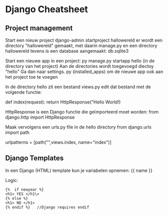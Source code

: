 # Django Cheatsheet

## Project management
Start een nieuw project
django-admin startproject hallowereld
er wordt een directory "hallowereld" gemaakt, met daarin manage.py en een directory hallowereld
tevens is een database aangemaakt: db.sqlite3

Start een nieuwe app in een project:
py manage.py startapp hello (in de directory van het project)
Aan de directories wordt toegevoegd diectoy "hello"
Ga dan naar settings.
py (installed_apps) om de nieuwe app ook aan het project toe te voegen

In de directory hello zit een bestand views.py edit dat bestand met de volgende functie:

def index(request):
	return HttpResponse("Hello World!)

HttpResponse is een Django functie die geïmporteerd moet worden:
from django.http import HttpResponse

Maak vervolgens een urls.py file in de hello directory
from django.urls import path

urlpatterns = [path("",views.index, name="index")]

## Django Templates
In een Django (HTML) template kun je variabelen opnemen:
{{ name }}

Logic:
```
{%  if newyear %}
<h1> YES </h1\>
{% else %}
<h1> NO </h1>
{% endif %}   //Django requires endif
```
